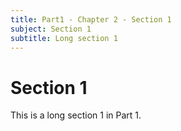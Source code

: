 ```yaml
---
title: Part1 - Chapter 2 - Section 1
subject: Section 1
subtitle: Long section 1
---
```


# Section 1

This is a long section 1 in Part 1.
